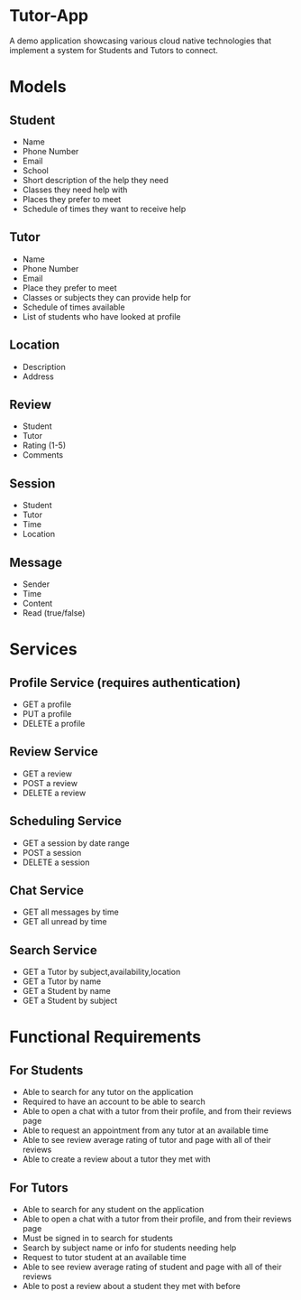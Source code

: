 # Tutor-App

A demo application showcasing various cloud native technologies that implement a system for Students and Tutors to connect.

# Models

## Student

* Name
* Phone Number
* Email
* School
* Short description of the help they need
* Classes they need help with
* Places they prefer to meet
* Schedule of times they want to receive help

## Tutor

* Name
* Phone Number
* Email
* Place they prefer to meet
* Classes or subjects they can provide help for
* Schedule of times available
* List of students who have looked at profile

## Location

* Description
* Address

## Review

* Student
* Tutor
* Rating (1-5)
* Comments

## Session

* Student
* Tutor
* Time
* Location

## Message

* Sender
* Time
* Content
* Read (true/false)

# Services

## Profile Service (requires authentication)

* GET a profile
* PUT a profile
* DELETE a profile

## Review Service

* GET a review
* POST a review
* DELETE a review

## Scheduling Service

* GET a session by date range
* POST a session
* DELETE a session

## Chat Service

* GET all messages by time
* GET all unread by time

## Search Service

* GET a Tutor by subject,availability,location
* GET a Tutor by name
* GET a Student by name
* GET a Student by subject

# Functional Requirements

## For Students

* Able to search for any tutor on the application
* Required to have an account to be able to search
* Able to open a chat with a tutor from their profile, and from their reviews page
* Able to request an appointment from any tutor at an available time
* Able to see review average rating of tutor and page with all of their reviews
* Able to create a review about a tutor they met with


## For Tutors

* Able to search for any student on the application
* Able to open a chat with a tutor from their profile, and from their reviews page
* Must be signed in to search for students
* Search by subject name or info for students needing help
* Request to tutor student at an available time
* Able to see review average rating of student and page with all of their reviews
* Able to post a review about a student they met with before
